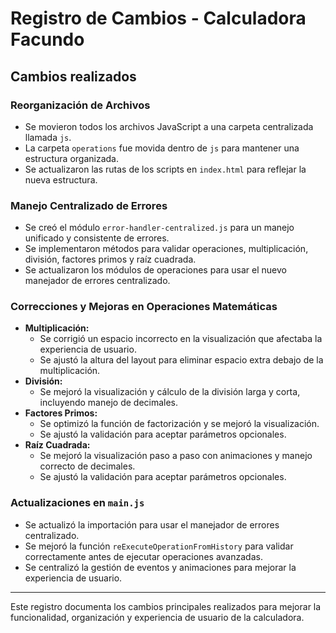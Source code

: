 # Registro de Cambios - Calculadora Facundo

## Cambios realizados

### Reorganización de Archivos
- Se movieron todos los archivos JavaScript a una carpeta centralizada llamada `js`.
- La carpeta `operations` fue movida dentro de `js` para mantener una estructura organizada.
- Se actualizaron las rutas de los scripts en `index.html` para reflejar la nueva estructura.

### Manejo Centralizado de Errores
- Se creó el módulo `error-handler-centralized.js` para un manejo unificado y consistente de errores.
- Se implementaron métodos para validar operaciones, multiplicación, división, factores primos y raíz cuadrada.
- Se actualizaron los módulos de operaciones para usar el nuevo manejador de errores centralizado.

### Correcciones y Mejoras en Operaciones Matemáticas
- **Multiplicación:**
  - Se corrigió un espacio incorrecto en la visualización que afectaba la experiencia de usuario.
  - Se ajustó la altura del layout para eliminar espacio extra debajo de la multiplicación.
- **División:**
  - Se mejoró la visualización y cálculo de la división larga y corta, incluyendo manejo de decimales.
- **Factores Primos:**
  - Se optimizó la función de factorización y se mejoró la visualización.
  - Se ajustó la validación para aceptar parámetros opcionales.
- **Raíz Cuadrada:**
  - Se mejoró la visualización paso a paso con animaciones y manejo correcto de decimales.
  - Se ajustó la validación para aceptar parámetros opcionales.

### Actualizaciones en `main.js`
- Se actualizó la importación para usar el manejador de errores centralizado.
- Se mejoró la función `reExecuteOperationFromHistory` para validar correctamente antes de ejecutar operaciones avanzadas.
- Se centralizó la gestión de eventos y animaciones para mejorar la experiencia de usuario.

---

Este registro documenta los cambios principales realizados para mejorar la funcionalidad, organización y experiencia de usuario de la calculadora.
